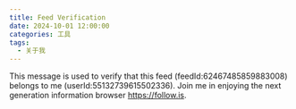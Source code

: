 ```yaml
---
title: Feed Verification
date: 2024-10-01 12:00:00
categories: 工具
tags: 
  - 关于我
---
```


This message is used to verify that this feed (feedId:62467485859883008) belongs to me (userId:55132739615502336). Join me in enjoying the next generation information browser https://follow.is.